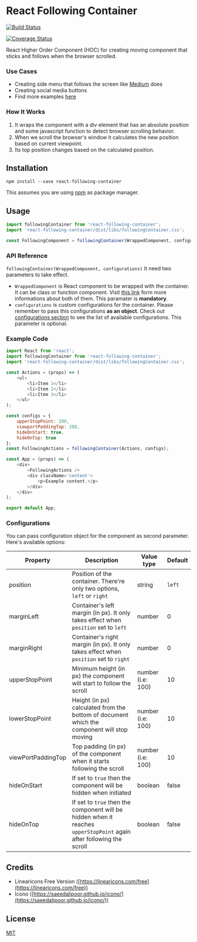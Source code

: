 # React Following Container

[![Build Status](https://travis-ci.org/sdarmaputra/react-following-container.svg?branch=master)](https://travis-ci.org/sdarmaputra/react-following-container)

[![Coverage Status](https://coveralls.io/repos/github/sdarmaputra/react-following-container/badge.svg)](https://coveralls.io/github/sdarmaputra/react-following-container)

React Higher Order Component (HOC) for creating moving component that sticks and follows when the browser scrolled. 

### Use Cases
- Creating side menu that follows the screen like [Medium](https://medium.com/) does
- Creating social media buttons
- Find more examples [here](https://sdarmaputra.github.io/react-following-container)

### How It Works
1. It wraps the component with a div element that has an absolute position and some javascript function to detect browser scrolling behavior. 
2. When we scroll the browser's window it calculates the new position based on current viewpoint.
3. Its top position changes based on the calculated position.

## Installation
```
npm install --save react-following-container
```
This assumes you are using [npm](https://www.npmjs.com/) as package manager.

## Usage
```javascript
import followingContainer from 'react-following-container';
import 'react-following-container/dist/libs/followingContainer.css';

const FollowingComponent = followingContainer(WrappedComponent, configurations);
```

### API Reference
`followingContainer(WrappedComponent, configurations)`
It need two parameters to take effect.
- `WrappedComponent` is React component to be wrapped with the container. It can be class or function component. Visit [this link](https://reactjs.org/docs/components-and-props.html#functional-and-class-components) form more informations about both of them. This paramater is **mandatory**.
- `configurations` is custom configurations for the container. Please remember to pass this configurations **as an object**. Check out [configurations section](#configurations) to see the list of available configurations. This parameter is optional.

### Example Code
```javascript
import React from 'react';
import followingContainer from 'react-following-container';
import 'react-following-container/dist/libs/followingContainer.css';

const Actions = (props) => (
    <ul>
        <li>Item 1</li>
        <li>Item 2</li>
        <li>Item 3</li>
    </ul>
);

const configs = {
    upperStopPoint: 200,
    viewportPaddingTop: 200,
    hideOnStart: true,
    hideOnTop: true
};
const FollowingActions = followingContainer(Actions, configs);

const App = (props) => (
    <div>
        <FollowingActions />
        <div className='content'>
            <p>Example content.</p>
        </div>
    </div>
);

export default App;
```

### Configurations
You can pass configuration object for the component as second parameter. Here's available options:

| Property | Description | Value type | Default |
| -------- | ----------- | ---------- | ------- |
| position | Position of the container. There're only two options, `left` or `right` | string | `left` |
| marginLeft | Container's left margin (in px). It only takes effect when `position` set to `left` | number | 0 |
| marginRight | Container's right margin (in px). It only takes effect when `position` set to `right` | number | 0 |
| upperStopPoint | Minimum height (in px) the component will start to follow the scroll | number (i.e: 100) | 10 |
| lowerStopPoint | Height (in px) calculated from the bottom of document which the component will stop moving | number (i.e: 100) | 10 |
| viewPortPaddingTop | Top padding (in px) of the component when it starts following the scroll | number (i.e: 100) | 10 |
| hideOnStart | If set to `true` then the component will be hidden when initiated | boolean | false |
| hideOnTop | If set to `true` then the component will be hidden when it reaches `upperStopPoint` again after following the scroll | boolean | false |

## Credits
- Linearicons Free Version ([https://linearicons.com/free](https://linearicons.com/free))
- Icono ([https://saeedalipoor.github.io/icono/](https://saeedalipoor.github.io/icono/))

## License
[MIT](https://opensource.org/licenses/MIT)
